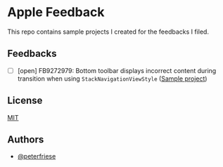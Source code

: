 
# Apple Feedback

This repo contains sample projects I created for the feedbacks I filed.


## Feedbacks

- [ ] [open] FB9272979: Bottom toolbar displays incorrect content during transition when using `StackNavigationViewStyle` ([Sample project](FB9272979))


  
## License

[MIT](https://choosealicense.com/licenses/mit/)

  
## Authors

- [@peterfriese](https://twitter.com/peterfriese)
